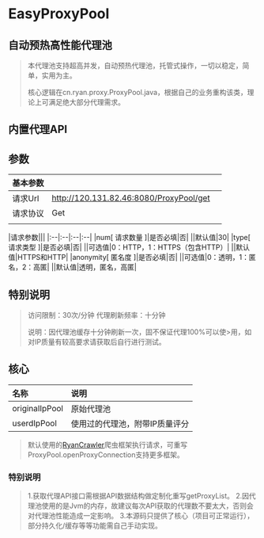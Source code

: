 # EasyProxyPool
## 自动预热高性能代理池  
>本代理池支持超高并发，自动预热代理池，托管式操作，一切以稳定，简单，实用为主。
>
>核心逻辑在cn.ryan.proxy.ProxyPool.java，根据自己的业务重构该类，理论上可满足绝大部分代理需求。
## 内置代理API
## 参数
|基本参数|||
|:--|:--|:--|
|请求Url|http://120.131.82.46:8080/ProxyPool/get|
|请求协议|Get|
|||   

|请求参数|||
|:--|:--|:--|:--|
|num[ 请求数量 ]|是否必填|否|
||默认值|30|
|type[ 请求类型 ]|是否必填|否|
||可选值|0：HTTP，1：HTTPS（包含HTTP）|
||默认值|HTTPS和HTTP|
|anonymity[ 匿名度 ]|是否必填|否|
||可选值|0：透明，1：匿名，2：高匿|
||默认值|透明，匿名，高匿|
## 特别说明
> 访问限制：30次/分钟
>代理刷新频率：十分钟
>
>说明：因代理池缓存十分钟刷新一次，固不保证代理100%可以使>用，如对IP质量有较高要求请获取后自行进行测试。

## 核心
|名称|说明|
|:----|:----|
|originalIpPool|原始代理池|
|userdIpPool|使用过的代理池，附带IP质量评分|
>默认使用的[RyanCrawler](https://github.com/woshiyqmm/RyanCrawler)爬虫框架执行请求，可重写ProxyPool.openProxyConnection支持更多框架。
### **特别说明**
>1.获取代理API接口需根据API数据结构做定制化重写getProxyList。
>2.因代理池使用的是Jvm的内存，故建议每次API获取的代理数不要太大，否则会对代理池性能造成一定影响。
>3.本源码只提供了核心（项目可正常运行），部分持久化/缓存等等功能需自己手动实现。  
